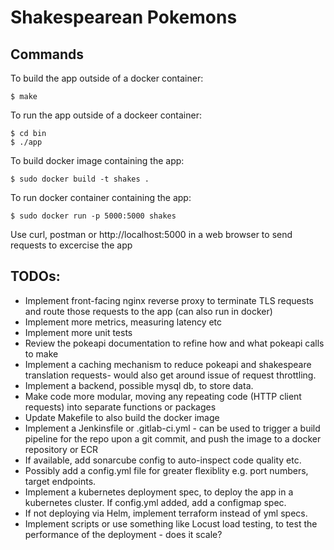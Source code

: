 # Shakespearean Pokemons

## Commands

To build the app outside of a docker container:

```
$ make
```

To run the app outside of a dockeer container:

```
$ cd bin
$ ./app
```

To build docker image containing the app:

```
$ sudo docker build -t shakes .
```

To run docker container containing the app:

```
$ sudo docker run -p 5000:5000 shakes
```

Use curl, postman or http://localhost:5000 in a web browser to send requests to excercise the app

## TODOs:

- Implement front-facing nginx reverse proxy to terminate TLS requests and route those requests to the app (can also run in docker)
- Implement more metrics, measuring latency etc
- Implement more unit tests
- Review the pokeapi documentation to refine how and what pokeapi calls to make
- Implement a caching mechanism to reduce pokeapi and shakespeare translation requests- would also get around issue of request throttling.
- Implement a backend, possible mysql db, to store data.
- Make code more modular, moving any repeating code (HTTP client requests) into separate functions or packages
- Update Makefile to also build the docker image
- Implement a Jenkinsfile or .gitlab-ci.yml - can be used to trigger a build pipeline for the repo upon a git commit, and push the image to a docker repository or ECR
- If available, add sonarcube config to auto-inspect code quality etc.
- Possibly add a config.yml file for greater flexiblity e.g. port numbers, target endpoints.
- Implement a kubernetes deployment spec, to deploy the app in a kubernetes cluster. If config.yml added, add a configmap spec.
- If not deploying via Helm, implement terraform instead of yml specs.
- Implement scripts or use something like Locust load testing, to test the performance of the deployment - does it scale?
